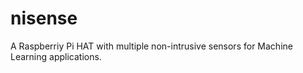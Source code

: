 # nisense
A Raspberriy Pi HAT with multiple non-intrusive sensors for Machine Learning applications.
